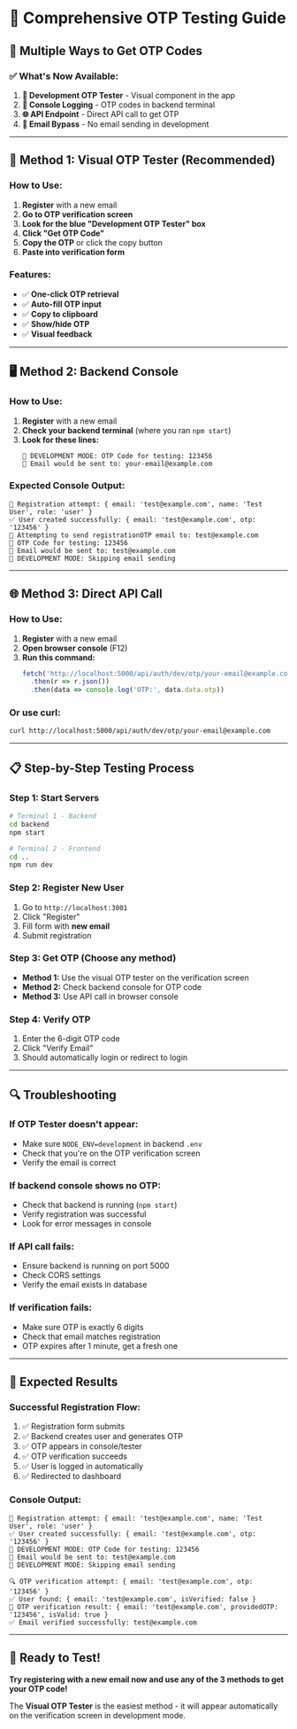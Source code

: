 # 🔢 Comprehensive OTP Testing Guide

## **🎯 Multiple Ways to Get OTP Codes**

### **✅ What's Now Available:**

1. **🔧 Development OTP Tester** - Visual component in the app
2. **📱 Console Logging** - OTP codes in backend terminal
3. **🌐 API Endpoint** - Direct API call to get OTP
4. **📧 Email Bypass** - No email sending in development

---

## **🚀 Method 1: Visual OTP Tester (Recommended)**

### **How to Use:**
1. **Register** with a new email
2. **Go to OTP verification screen**
3. **Look for the blue "Development OTP Tester" box**
4. **Click "Get OTP Code"**
5. **Copy the OTP** or click the copy button
6. **Paste into verification form**

### **Features:**
- ✅ **One-click OTP retrieval**
- ✅ **Auto-fill OTP input**
- ✅ **Copy to clipboard**
- ✅ **Show/hide OTP**
- ✅ **Visual feedback**

---

## **🖥️ Method 2: Backend Console**

### **How to Use:**
1. **Register** with a new email
2. **Check your backend terminal** (where you ran `npm start`)
3. **Look for these lines:**
   ```
   🔢 DEVELOPMENT MODE: OTP Code for testing: 123456
   📧 Email would be sent to: your-email@example.com
   ```

### **Expected Console Output:**
```
📝 Registration attempt: { email: 'test@example.com', name: 'Test User', role: 'user' }
✅ User created successfully: { email: 'test@example.com', otp: '123456' }
📧 Attempting to send registrationOTP email to: test@example.com
🔢 OTP Code for testing: 123456
📧 Email would be sent to: test@example.com
🚀 DEVELOPMENT MODE: Skipping email sending
```

---

## **🌐 Method 3: Direct API Call**

### **How to Use:**
1. **Register** with a new email
2. **Open browser console** (F12)
3. **Run this command:**
   ```javascript
   fetch('http://localhost:5000/api/auth/dev/otp/your-email@example.com')
     .then(r => r.json())
     .then(data => console.log('OTP:', data.data.otp))
   ```

### **Or use curl:**
```bash
curl http://localhost:5000/api/auth/dev/otp/your-email@example.com
```

---

## **📋 Step-by-Step Testing Process**

### **Step 1: Start Servers**
```bash
# Terminal 1 - Backend
cd backend
npm start

# Terminal 2 - Frontend  
cd ..
npm run dev
```

### **Step 2: Register New User**
1. Go to `http://localhost:3001`
2. Click "Register"
3. Fill form with **new email**
4. Submit registration

### **Step 3: Get OTP (Choose any method)**
- **Method 1:** Use the visual OTP tester on the verification screen
- **Method 2:** Check backend console for OTP code
- **Method 3:** Use API call in browser console

### **Step 4: Verify OTP**
1. Enter the 6-digit OTP code
2. Click "Verify Email"
3. Should automatically login or redirect to login

---

## **🔍 Troubleshooting**

### **If OTP Tester doesn't appear:**
- Make sure `NODE_ENV=development` in backend `.env`
- Check that you're on the OTP verification screen
- Verify the email is correct

### **If backend console shows no OTP:**
- Check that backend is running (`npm start`)
- Verify registration was successful
- Look for error messages in console

### **If API call fails:**
- Ensure backend is running on port 5000
- Check CORS settings
- Verify the email exists in database

### **If verification fails:**
- Make sure OTP is exactly 6 digits
- Check that email matches registration
- OTP expires after 1 minute, get a fresh one

---

## **🎯 Expected Results**

### **Successful Registration Flow:**
1. ✅ Registration form submits
2. ✅ Backend creates user and generates OTP
3. ✅ OTP appears in console/tester
4. ✅ OTP verification succeeds
5. ✅ User is logged in automatically
6. ✅ Redirected to dashboard

### **Console Output:**
```
📝 Registration attempt: { email: 'test@example.com', name: 'Test User', role: 'user' }
✅ User created successfully: { email: 'test@example.com', otp: '123456' }
🔢 DEVELOPMENT MODE: OTP Code for testing: 123456
📧 Email would be sent to: test@example.com
🚀 DEVELOPMENT MODE: Skipping email sending

🔍 OTP verification attempt: { email: 'test@example.com', otp: '123456' }
✅ User found: { email: 'test@example.com', isVerified: false }
🔢 OTP verification result: { email: 'test@example.com', providedOTP: '123456', isValid: true }
✅ Email verified successfully: test@example.com
```

---

## **🚀 Ready to Test!**

**Try registering with a new email now and use any of the 3 methods to get your OTP code!**

The **Visual OTP Tester** is the easiest method - it will appear automatically on the verification screen in development mode. 